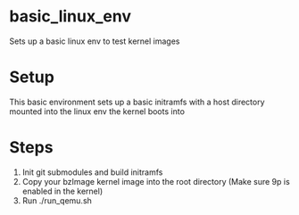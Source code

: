# basic_linux_env
Sets up a basic linux env to test kernel images

# Setup
This basic environment sets up a basic initramfs with a host directory mounted into the linux env the kernel boots into

# Steps
1. Init git submodules and build initramfs
2. Copy your bzImage kernel image into the root directory (Make sure 9p is enabled in the kernel)
3. Run ./run_qemu.sh